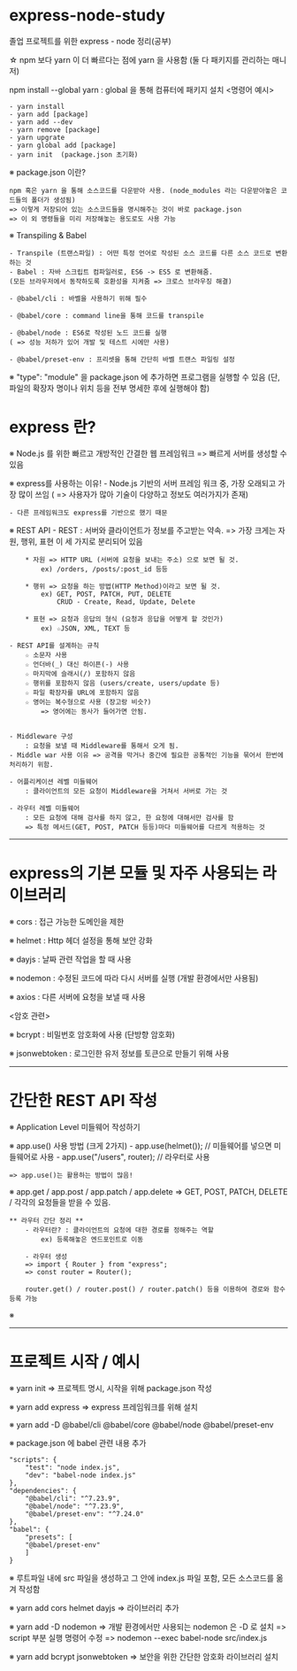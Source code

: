 # express-node-study

졸업 프로젝트를 위한 express - node 정리(공부)

☆ npm 보다 yarn 이 더 빠르다는 점에 yarn 을 사용함 (둘 다 패키지를 관리하는 매니저)

npm install --global yarn : global 을 통해 컴퓨터에 패키지 설치
    <명령어 예시>

    - yarn install 
    - yarn add [package] 
    - yarn add --dev  
    - yarn remove [package] 
    - yarn upgrate 
    - yarn global add [package] 
    - yarn init  (package.json 초기화)

※ package.json 이란?

    npm 혹은 yarn 을 통해 소스코드를 다운받아 사용. (node_modules 라는 다운받아놓은 코드들의 폴더가 생성됨)
    => 이렇게 저장되어 있는 소스코드들을 명시해주는 것이 바로 package.json
    => 이 외 명령들을 미리 저장해놓는 용도로도 사용 가능

※ Transpiling & Babel

    - Transpile (트랜스파일) : 어떤 특정 언어로 작성된 소스 코드를 다른 소스 코드로 변환하는 것
    - Babel : 자바 스크립트 컴파일러로, ES6 -> ES5 로 변환해줌.
    (모든 브라우저에서 동작하도록 호환성을 지켜줌 => 크로스 브라우징 해결)

    - @babel/cli : 바벨을 사용하기 위해 필수
    
    - @babel/core : command line을 통해 코드를 transpile
    
    - @babel/node : ES6로 작성된 노드 코드를 실행
    ( => 성능 저하가 있어 개발 및 테스트 시에만 사용)
    
    - @babel/preset-env : 프리셋을 통해 간단히 바벨 트랜스 파일링 설정

※ "type": "module" 을 package.json 에 추가하면 프로그램을 실행할 수 있음
    (단, 파일의 확장자 명이나 위치 등을 전부 명세한 후에 실행해야 함)


# express 란?

※ Node.js 를 위한 빠르고 개방적인 간결한 웹 프레임워크
    => 빠르게 서버를 생성할 수 있음

※ express를 사용하는 이유!
    - Node.js 기반의 서버 프레임 워크 중, 가장 오래되고 가장 많이 쓰임
    ( => 사용자가 많아 기술이 다양하고 정보도 여러가지가 존재)

    - 다른 프레임워크도 express를 기반으로 했기 때문

    
※ REST API 
    - REST : 서버와 클라이언트가 정보를 주고받는 약속. 
        => 가장 크게는 자원, 행위, 표현 이 세 가지로 분리되어 있음
        
        * 자원 => HTTP URL (서버에 요청을 보내는 주소) 으로 보면 될 것.
            ex) /orders, /posts/:post_id 등등 

        * 행위 => 요청을 하는 방법(HTTP Method)이라고 보면 될 것.
            ex) GET, POST, PATCH, PUT, DELETE
                CRUD - Create, Read, Update, Delete

        * 표현 => 요청과 응답의 형식 (요청과 응답을 어떻게 할 것인가)
            ex) ☆JSON, XML, TEXT 등

    - REST API를 설계하는 규칙
        ☆ 소문자 사용
        ☆ 언더바(_) 대신 하이픈(-) 사용
        ☆ 마지막에 슬래시(/) 포함하지 않음
        ☆ 행위를 포함하지 않음 (users/create, users/update 등)
        ☆ 파일 확장자를 URL에 포함하지 않음
        ☆ 영어는 복수형으로 사용 (장고랑 비슷?)
            => 영어에는 동사가 들어가면 안됨.

    
    - Middleware 구성
        : 요청을 보낼 때 Middleware를 통해서 오게 됨.
    - Middle war 사용 이유 => 공격을 막거나 중간에 필요한 공통적인 기능을 묶어서 한번에 처리하기 위함.
    
    - 어플리케이션 레벨 미들웨어
        : 클라이언트의 모든 요청이 Middleware을 거쳐서 서버로 가는 것 

    - 라우터 레벨 미들웨어
        : 모든 요청에 대해 검사를 하지 않고, 한 요청에 대해서만 검사를 함 
        => 특정 메서드(GET, POST, PATCH 등등)마다 미들웨어를 다르게 적용하는 것 

-------------------------------

# express의 기본 모듈 및 자주 사용되는 라이브러리

※ cors : 접근 가능한 도메인을 제한

※ helmet : Http 헤더 설정을 통해 보안 강화

※ dayjs : 날짜 관련 작업을 할 때 사용

※ nodemon : 수정된 코드에 따라 다시 서버를 실행 (개발 환경에서만 사용됨)

※ axios : 다른 서버에 요청을 보낼 때 사용

<암호 관련>

※ bcrypt : 비밀번호 암호화에 사용 (단방향 암호화)

※ jsonwebtoken : 로그인한 유저 정보를 토큰으로 만들기 위해 사용


----------------------------------

# 간단한 REST API 작성

※ Application Level 미들웨어 작성하기

※ app.use() 사용 방법 (크게 2가지)
    - app.use(helmet()); // 미들웨어를 넣으면 미들웨어로 사용
    - app.use("/users", router); // 라우터로 사용

    => app.use()는 활용하는 방법이 많음!

※ app.get / app.post / app.patch / app.delete
    => GET, POST, PATCH, DELETE / 각각의 요청들을 받을 수 있음.


    ** 라우터 간단 정리 ** 
        - 라우터란? : 클라이언트의 요청에 대한 경로를 정해주는 역할
            ex) 등록해놓은 엔드포인트로 이동

        - 라우터 생성 
        => import { Router } from "express";
        => const router = Router();

        router.get() / router.post() / router.patch() 등을 이용하여 경로와 함수 등록 가능

※ 








-------------------------------

# 프로젝트 시작 / 예시

※ yarn init => 프로젝트 명시, 시작을 위해 package.json 작성

※ yarn add express => express 프레임워크를 위해 설치

※ yarn add -D @babel/cli @babel/core @babel/node @babel/preset-env

※ package.json 에 babel 관련 내용 추가

    "scripts": {
        "test": "node index.js",
        "dev": "babel-node index.js"
    },
    "dependencies": {
        "@babel/cli": "^7.23.9",
        "@babel/node": "^7.23.9",
        "@babel/preset-env": "^7.24.0"
    },
    "babel": {
        "presets": [
        "@babel/preset-env"
        ]
    }
    


※ 루트파일 내에 src 파일을 생성하고 그 안에 index.js 파일 포함, 모든 소스코드를 옮겨 작성함


※ yarn add cors helmet dayjs => 라이브러리 추가

※ yarn add -D nodemon => 개발 환경에서만 사용되는 nodemon 은 -D 로 설치
    => script 부분 실행 명령어 수정
        => nodemon --exec babel-node src/index.js

※ yarn add bcrypt jsonwebtoken => 보안을 위한 간단한 암호화 라이브러리 설치


